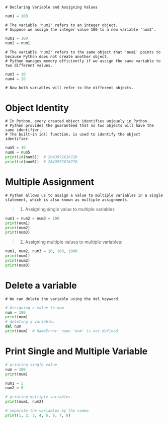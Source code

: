     # Declaring Variable and Assigning Values

```python
num1 = 100
```

```text
# The variable 'num1' refers to an integer object.
# Suppose we assign the integer value 100 to a new variable 'num2'.
```

```python
num1 = 100
num2 = num1
```

```text
# The variable 'num2' refers to the same object that 'num1' points to because Python does not create another object.
# Python manages memory efficiently if we assign the same variable to two different values.
```

```python
num3 = 10
num4 = 20
```

```text
# Now both variables will refer to the different objects.
```

# Object Identity

```text
# In Python, every created object identifies uniquely in Python.
# Python provides the guaranteed that no two objects will have the same identifier. 
# The built-in id() function, is used to identify the object identifier.
```

```python
num5 = 10
num6 = num5
print(id(num5))  # 2043972616720
print(id(num6))  # 2043972616720
```

# Multiple Assignment

```text
# Python allows us to assign a value to multiple variables in a single statement, which is also known as multiple assignments.
```

> 1. Assigning single value to multiple variables

```python
num1 = num2 = num3 = 100
print(num1)
print(num2)
print(num3)
```

> 2. Assigning multiple values to multiple variables:

```python
num1, num2, num3 = 10, 100, 1000
print(num1)
print(num2)
print(num3)
```

# Delete a variable

```text
# We can delete the variable using the del keyword.
```

```python
# Assigning a value to num
num = 100
print(num)
# deleting a variable.   
del num
print(num)  # NameError: name 'num' is not defined.
```

# Print Single and Multiple Variable

```python
# printing single value   
num = 100
print(num)  
```

```python
num1 = 5
num2 = 6

# printing multiple variables  
print(num1, num2)

# separate the variables by the comma  
print(1, 2, 3, 4, 5, 6, 7, 8)   
```


